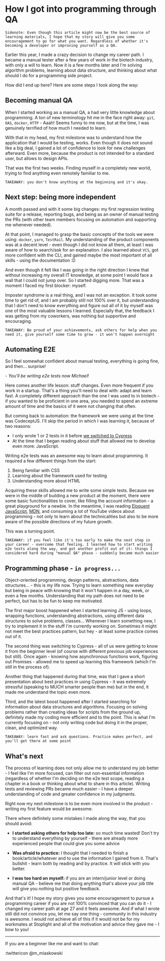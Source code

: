 # How I got into programming through QA

    Sidenote: Even though this article might now be the best source of learning materials, I hope that my story will give you some encouragement to go for what you want. Regardless of whether it's becoming a developer or improving yourself as a QA.

Earlier this year, I made a crazy decision to change my career path. I became a manual tester after a few years of work in the biotech industry, with only a will to learn. Now it is a few months later and I'm solving algorithm problems, learning about data structure, and thinking about what should I do for a programming side project.

How did I end up here? Here are some steps I took along the way:

## Becoming manual QA

When I started working as a manual QA, a had very little knowledge about programming. A ton of new terminology hit me in the face right away: `git`, `OAS`, `docker`, `HTTP` - Aaah! Seems funny to me now, but at the time, I was genuinely terrified of how much I needed to learn.

With that in my head, my first milestone was to understand how the application that I would be testing, works. Even though it does not sound like a big deal, I gained a lot of confidence to look for new challenges afterward. Even more, because the product is not intended for a standard user, but allows to design APIs.

That was the first two weeks. Finding myself in a completely new world, trying to find anything even remotely familiar to me.

```
TAKEAWAY: you don't know anything at the beginning and it's okay.
```

## Next step: being more independent

A month passed and with it some big changes: my first regression testing suite for a release, reporting bugs, and being as an owner of manual testing the PRs (with other team members focusing on automation and supporting me whenever needed).

At that point, I managed to grasp the basic concepts of the tools we were using: `docker`, `yarn`, `TestRail`. My understanding of the product components was at a decent level - even though I did not know all them, at least I was aware of how to search/ask for an explanation. I also learned about `VCS`, got more confident with the CLI, and gained maybe the most important of all skills - using the documentation :D

And even though it felt like I was going in the right direction I knew that without increasing my overall IT knowledge, at some point I would face a wall that I could not jump over. So I started digging more. That was a moment I faced my first blocker: myself.

Imposter syndrome is a real thing, and I was not an exception. It took some time to get rid of, and I am probably still not 100% over it, but understanding that I don't need to know everything and figure out all of it by myself was one of the most valuable lessons I learned. Especially that, the feedback I was getting from my coworkers, was nothing but supportive and encouraging.

```
TAKEAWAY: Be proud of your achievements, ask others for help when you need it, give yourself some time to grow - it won't happen overnight
```

## Automating E2E

 So I feel somewhat confident about manual testing, everything is going fine, and then... surprise!

 _- You'll be writing e2e tests now Michael!_

Here comes another life lesson: stuff changes. Even more frequent if you work in a startup. That's a thing you'll need to deal with: adapt and learn fast. A completely different approach than the one I was used to in biotech - if you wanted to be proficient in one area, you needed to spend an extreme amount of time and the basics of it were not changing that often.

But coming back to automation: the framework we were using at the time was CodeceptJS. I'll skip the period in which I was learning it, because of two reasons:

- I only wrote 1 or 2 tests in it before [we switched to Cypress](https://11sigma.com/blog/2019-05-08--core-cypress-lessons-we-learned-that-10x-ed-our-automation0)
- At the time that I began reading about stuff that allowed me to develop even more: JavaScript.

Writing e2e tests was an awesome way to learn about programming. It required a few different things from the start:

1. Being familiar with CSS
2. Learning about the framework used for testing
3. Understanding more about HTML

Acquiring these skills allowed me to write some simple tests. Because we were in the middle of building a new product at the moment, there were some basic functionalities to cover, like filling the account information - a great playground for a newbie. In the meantime, I was reading [Eloquent JavaScript](https://eloquentjavascript.net), [MDN](https://developer.mozilla.org/pl/docs/Web/JavaScript), and consuming a lot of YouTube videos about programming - not only to learn about the technicalities but also to be more aware of the possible directions of my future growth.

This was a turning point.

```
TAKEAWAY: if you feel like it's too early to make the next step in your career - overcome that feeling. I learned how to start writing e2e tests along the way, and got another profit out of it: things I considered hard during "manual QA" phase - suddenly became much easier
```

## Programming phase - `in progress...`

Object-oriented programming, design patterns, abstractions, data structures... - this is my life now. Trying to learn something new everyday but being in peace with knowing that it won't happen in a day, week, or even a few months. Understanding that my path does not need to be perfect, but has to be fun to keep me motivated.

The first major boost happened when I started learning JS - using loops, wrapping functions, understanding abstractions, using different data structures to solve problems, classes... Whenever I learn something new, I try to implement it in the stuff I'm currently working on. Sometimes it might not meet the best practices pattern, but hey - at least some practice comes out of it.

The second thing was switching to Cypress - all of us were getting to know it from the beginner level (of course with different previous job experiences but still). Once again - knowing how asynchronous functions work, figuring out Promises - allowed me to speed up learning this framework (which I'm still in the process of).

Another thing that happened during that time, was that I gave a short presentation about best practices in using Cypress - it was extremely stressful (speaking to MUCH smarter people than me) but in the end, it made me understand the topic even more.

Third, and the latest boost happened after I started searching for information about data structures and algorithms. Focusing on solving problems rather than creating ideas for scripts from the ground up, definitely made my coding more efficient and to the point. This is what I'm currently focusing on - not only writing code but doing it in the proper, clean, and optimized way.

```
TAKEAWAY: learn fast and ask questions. Practice makes perfect, and you'll get there at some point
```

## What's next

The process of learning does not only allow me to understand my job better - I feel like I'm more focused, can filter out non-essential information (regardless of whether I'm deciding on the e2e test scope, reading a chapter in a book or thinking about what to share in this article). Writing tests and reviewing PRs became much easier - I have a deeper understanding of code and greater confidence in my judgments.

Right now my next milestone is to be even more involved in the product - writing my first feature would be awesome.

There where definitely some mistakes I made along the way, that you should avoid:

- **I started asking others for help too late:** so much time wasted! Don't try to understand everything by yourself - there are already more experienced people that could give you some advice

- **Was afraid to practice:** I thought that I needed to finish a book/article/whatever and to use the information I gained from it. That's bullshit - learn both by reading and by practice. It will stick with you better.

- **I was too hard on myself:** if you are an intern/junior level or doing manual QA - believe me that doing anything that's above your job title will give you nothing but positive feedback.

And that's it! I hope my story gives you some encouragement to pursue a programming career if you are not 100% convinced that you can do it - I changed my career path at age 27 and it feels awesome. And if what I wrote still did not convince you, let me say one thing - community in this industry is awesome. I would not achieve all of this if it would not be for my workmates at Stoplight and all of the motivation and advice they gave me - I bow to you!

---
If you are a beginner like me and want to chat:

:twittericon @m_miaskowski 

